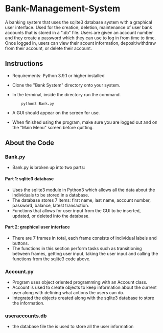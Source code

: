 # Bank-Management-System
A banking system that uses the sqlite3 database system with a graphical user interface. Used for the creation, deletion, maintenance of user bank accounts that is stored in a ".db" file. Users are given an account number and they create a password which they can use to log in from time to time. Once logged in, users can view their acount information, deposit/withdraw from their account, or delete their account.
## Instructions
- Requirements: Python 3.9.1 or higher installed
- Clone the "Bank System" directory onto your system. 
- In the terminal, inside the directory run the command. 

          python3 Bank.py

- A GUI should appear on the screen for use.
- When finished using the program, make sure you are logged out and on the "Main Menu" screen before quitting.
## About the Code
### Bank.py
- Bank.py is broken up into two parts:
#### Part 1: sqlite3 database
- Uses the sqlite3 module in Python3 which allows all the data about the individuals to be stored in a database.
- The database stores 7 items: first name, last name, account number, password, balance, latest transaction.
- Functions that allows for user input from the GUI to be inserted, updated, or deleted into the database.
#### Part 2: graphical user interface
- There are 7 frames in total, each frame consists of individual labels and buttons.
- The functions in this section perform tasks such as transitioning between frames, getting user input, taking the user input and calling the functions from the sqlite3 code above.
### Account.py
- Program uses object oriented programming with an Account class.
- Account is used to create objects to keep information about the current user along with defining what actions the users can do.
- Integrated the objects created along with the sqlite3 database to store the information.
### useraccounts.db
- the database file the is used to store all the user information
